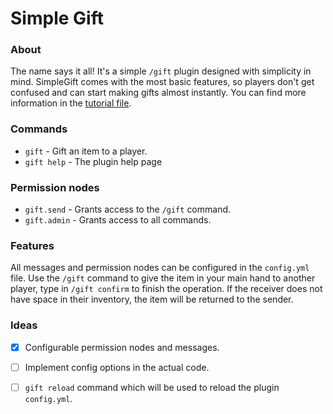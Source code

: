 # Simple Gift
### About
The name says it all! It's a simple `/gift` plugin designed with simplicity in mind. SimpleGift comes with the most basic features, so players don't get confused and can start making gifts almost instantly. You can find more information in the [tutorial file](https://github.com/dev-stan/SimpleGift/blob/dev-util/TUTORIAL.md).

### Commands
- `gift` - Gift an item to a player.
- `gift help` - The plugin help page
### Permission nodes
- `gift.send` - Grants access to the `/gift` command.
- `gift.admin` - Grants access to all commands.
### Features
All messages and permission nodes can be configured in the `config.yml` file.
Use the `/gift` command to give the item in your main hand to another player, type in `/gift confirm` to finish the operation. If the receiver does not have space in their inventory, the item will be returned to the sender.
### Ideas
- [x] Configurable permission nodes and messages.
- [ ] Implement config options in the actual code.
- [ ] `gift reload` command which will be used to reload the plugin `config.yml`.

